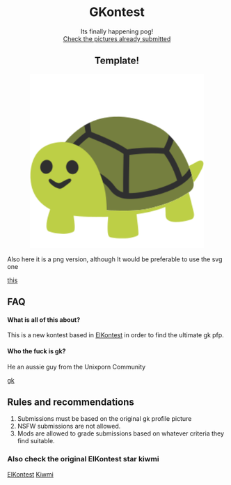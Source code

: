 <h1 align="center">GKontest</h1>
<p align="center" >Its finally happening pog!
<br>
<a href="/SUBMISSIONS.md">Check the pictures already submitted</a>
</p>

<h2 align="center">Template!</h1>
<p align="center">
  <img width="400" src="template.svg">
</p>
Also here it is a png version, although It would be preferable to use the svg one

[this](https://raw.githubusercontent.com/druskus20/gkontest/master/alt-template.png)

## FAQ
#### What is all of this about?
This is a new kontest based in [ElKontest](https://github.com/druskus20/elkontest) in order to find the ultimate gk pfp.

#### Who the fuck is gk?
He an aussie guy from the Unixporn Community

[gk](https://github.com/6gk "gk")

## Rules and recommendations
1. Submissions must be based on the original gk profile picture
2. NSFW submissions are not allowed. 
3. Mods are allowed to grade submissions based on whatever criteria they find suitable.

### Also check the original ElKontest star kiwmi
[ElKontest](https://github.com/druskus20/elkontest)
[Kiwmi](https://github.com/buffet/kiwmi)
